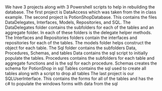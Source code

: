 We have 3 projects along with 3 Powershell scripts to help in rebuilding the database. 
The first project is DataAccess which was taken from the in class example.
The second project is PotionShopDatabase. This contains the files DataDelegates, Interfaces, Models, Repositories, and SQL.
The DataDelegates folder contains the subfolders for each of the tables and an aggregate folder. In each of these folders is the delegate helper methods.
The Interfaces and Repositories folders contain the interfaces and repositories for each of the tables.
The models folder helps construct the object for each table.
The Sql folder contains the subfolders Data, Procedures, Schemas, and tables
  Data contains the sql script to initially populate the tables.
  Procedures contains the subfolders for each table and aggregate functions and is the sql for each procedure.
  Schemas creates the schema for PotionShop in sql
  Tables contains the sql used to create all tables along with a script to drop all tables
The last project is our SQLUserInterface. This contains the forms for all of the tables and has the c# to populate the windows forms with data from the sql
